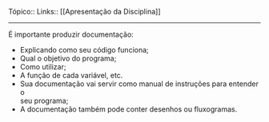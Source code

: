 Tópico::
Links:: [[Apresentação da Disciplina]]

---
É importante produzir documentação:  

- Explicando como seu código funciona;  
- Qual o objetivo do programa;  
- Como utilizar;  
- A função de cada variável, etc.  
- Sua documentação vai servir como manual de instruções para entender o  
seu programa;  
- A documentação também pode conter desenhos ou fluxogramas.